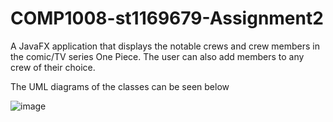 # COMP1008-st1169679-Assignment2

A JavaFX application that displays the notable crews and crew members in the comic/TV series One Piece. The user can also add members to any crew of their choice.

The UML diagrams of the classes can be seen below

![image](https://user-images.githubusercontent.com/83480170/162576323-6b225c60-3fb2-48dc-8d05-373086f15652.png)
